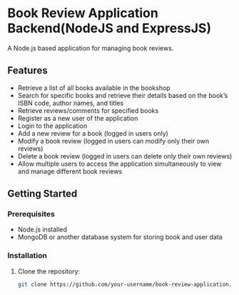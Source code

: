 # Book Review Application Backend(NodeJS and ExpressJS)

A Node.js based application for managing book reviews.

## Features

- Retrieve a list of all books available in the bookshop
- Search for specific books and retrieve their details based on the book’s ISBN code, author names, and titles
- Retrieve reviews/comments for specified books
- Register as a new user of the application
- Login to the application
- Add a new review for a book (logged in users only)
- Modify a book review (logged in users can modify only their own reviews)
- Delete a book review (logged in users can delete only their own reviews)
- Allow multiple users to access the application simultaneously to view and manage different book reviews

## Getting Started

### Prerequisites

- Node.js installed
- MongoDB or another database system for storing book and user data

### Installation

1. Clone the repository:

   ```bash
   git clone https://github.com/your-username/book-review-application.git
